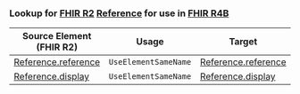 ### Lookup for [FHIR R2](https://hl7.org/fhir/DSTU2/) [Reference](https://hl7.org/fhir/DSTU2/Reference.html) for use in [FHIR R4B](https://hl7.org/fhir/R4B/)

| Source Element (FHIR R2) | Usage | Target |
| -------------- | ----- | ------ |
| [Reference.reference](https://hl7.org/fhir/DSTU2/Reference.html#resource) | `UseElementSameName` | [Reference.reference](https://hl7.org/fhir/R4B/Reference.html#resource) |
| [Reference.display](https://hl7.org/fhir/DSTU2/Reference.html#resource) | `UseElementSameName` | [Reference.display](https://hl7.org/fhir/R4B/Reference.html#resource) |
